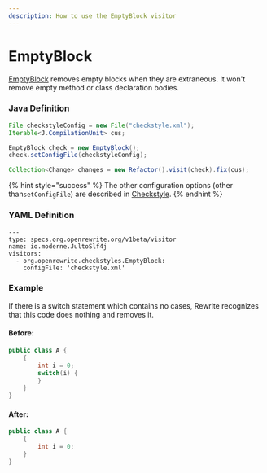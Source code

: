 ```yaml
---
description: How to use the EmptyBlock visitor
---
```


# EmptyBlock

[EmptyBlock](https://checkstyle.sourceforge.io/config_blocks.html#EmptyBlock) removes empty blocks when they are extraneous. It won't remove empty method or class declaration bodies.

### Java Definition 

```java
File checkstyleConfig = new File("checkstyle.xml");
Iterable<J.CompilationUnit> cus;

EmptyBlock check = new EmptyBlock();
check.setConfigFile(checkstyleConfig);

Collection<Change> changes = new Refactor().visit(check).fix(cus);
```

{% hint style="success" %}
The other configuration options \(other than`setConfigFile`\) are described in [Checkstyle](./#configuration-options).
{% endhint %}

### YAML Definition

```text
---
type: specs.org.openrewrite.org/v1beta/visitor
name: io.moderne.JultoSlf4j
visitors:
  - org.openrewrite.checkstyles.EmptyBlock:
    configFile: 'checkstyle.xml'
```

### Example

If there is a switch statement which contains no cases, Rewrite recognizes that this code does nothing and removes it.

#### Before:

```java
public class A {
    {
        int i = 0;
        switch(i) {
        }
    }
}
```

#### After:

```java
public class A {
    {
        int i = 0;
    }
}
```

